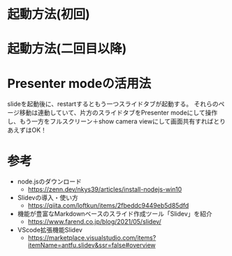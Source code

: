 # 起動方法(初回)
# 起動方法(二回目以降)

# Presenter modeの活用法
slideを起動後に、restartするともう一つスライドタブが起動する。
それらのページ移動は連動していて、片方のスライドタブをPresenter modeにして操作し、もう一方をフルスクリーン＋show camera viewにして画面共有すればとりあえずはOK！

# 参考
- node.jsのダウンロード
  - https://zenn.dev/nkys39/articles/install-nodejs-win10
- Slidevの導入・使い方
  - https://qiita.com/loftkun/items/2fbeddc9449eb5d85dfd
- 機能が豊富なMarkdownベースのスライド作成ツール「Slidev」を紹介
  - https://www.farend.co.jp/blog/2021/05/slidev/
- VScode拡張機能Slidev
  - https://marketplace.visualstudio.com/items?itemName=antfu.slidev&ssr=false#overview